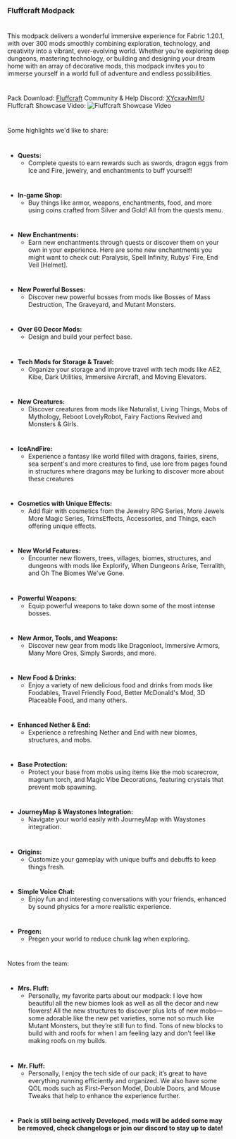 ### **Fluffcraft Modpack**
# 
This modpack delivers a wonderful immersive experience for Fabric 1.20.1, with over 300 mods smoothly combining exploration, technology, and creativity into a vibrant, ever-evolving world. Whether you're exploring deep dungeons, mastering technology, or building and designing your dream home with an array of decorative mods, this modpack invites you to immerse yourself in a world full of adventure and endless possibilities.
# 
Pack Download: [Fluffcraft](https://www.curseforge.com/minecraft/modpacks/fluffcraft)
Community & Help Discord: [XYcxavNmfU](https://discord.gg/XYcxavNmfU)
Fluffcraft Showcase Video: ![Fluffcraft Showcase Video](https://www.youtube.com/watch?v=WcY2yaQp94s)
# 
Some highlights we'd like to share:
# 
- **Quests:**
  - Complete quests to earn rewards such as swords, dragon eggs from Ice and Fire, jewelry, and enchantments to buff yourself!
#
- **In-game Shop:**
  - Buy things like armor, weapons, enchantments, food, and more using coins crafted from Silver and Gold! All from the quests menu.
# 
- **New Enchantments:**
  - Earn new enchantments through quests or discover them on your own in your experience. Here are some new enchantments you might want to check out: Paralysis, Spell Infinity, Rubys' Fire, End Veil [Helmet].
#
- **New Powerful Bosses:**
  - Discover new powerful bosses from mods like Bosses of Mass Destruction, The Graveyard, and Mutant Monsters.
# 
- **Over 60 Decor Mods:**
  - Design and build your perfect base.
# 
- **Tech Mods for Storage & Travel:**
  - Organize your storage and improve travel with tech mods like AE2, Kibe, Dark Utilities, Immersive Aircraft, and Moving Elevators.
# 
- **New Creatures:**
  - Discover creatures from mods like Naturalist, Living Things, Mobs of Mythology, Reboot LovelyRobot, Fairy Factions Revived and Monsters & Girls.
# 
- **IceAndFire:**
  - Experience a fantasy like world filled with dragons, fairies, sirens, sea serpent's and more creatures to find, use lore from pages found in structures where dragons may be lurking to discover more about these creatures
# 
- **Cosmetics with Unique Effects:**
  - Add flair with cosmetics from the Jewelry RPG Series, More Jewels More Magic Series, TrimsEffects, Accessories, and Things, each offering unique effects.
# 
- **New World Features:**
  - Encounter new flowers, trees, villages, biomes, structures, and dungeons with mods like Explorify, When Dungeons Arise, Terralith, and Oh The Biomes We've Gone.
# 
- **Powerful Weapons:**
  - Equip powerful weapons to take down some of the most intense bosses.
# 
- **New Armor, Tools, and Weapons:**
  - Discover new gear from mods like Dragonloot, Immersive Armors, Many More Ores, Simply Swords, and more.
# 
- **New Food & Drinks:**
  - Enjoy a variety of new delicious food and drinks from mods like Foodables, Travel Friendly Food, Better McDonald's Mod, 3D Placeable Food, and many others.
# 
- **Enhanced Nether & End:**
  - Experience a refreshing Nether and End with new biomes, structures, and mobs.
# 
- **Base Protection:**
  - Protect your base from mobs using items like the mob scarecrow, magnum torch, and Magic Vibe Decorations, featuring crystals that prevent mob spawning.
# 
- **JourneyMap & Waystones Integration:**
  - Navigate your world easily with JourneyMap with Waystones integration.
# 
- **Origins:**
  - Customize your gameplay with unique buffs and debuffs to keep things fresh.
#
- **Simple Voice Chat:**
  - Enjoy fun and interesting conversations with your friends, enhanced by sound physics for a more realistic experience.
# 
- **Pregen:**
  - Pregen your world to reduce chunk lag when exploring.
# 

Notes from the team:
# 
- **Mrs. Fluff:**
  - Personally, my favorite parts about our modpack: I love how beautiful all the new biomes look as well as all the decor and new flowers! All the new structures to discover plus lots of new mobs—some adorable like the new pet varieties, some not so much like Mutant Monsters, but they’re still fun to find. Tons of new blocks to build with and roofs for when I am feeling lazy and don’t feel like making roofs on my builds.
# 
- **Mr. Fluff:**
  - Personally, I enjoy the tech side of our pack; it’s great to have everything running efficiently and organized. We also have some QOL mods such as First-Person Model, Double Doors, and Mouse Tweaks that help to enhance the experience further.
# 
- **Pack is still being actively Developed, mods will be added some may be removed, check changelogs or join our discord to stay up to date!**
